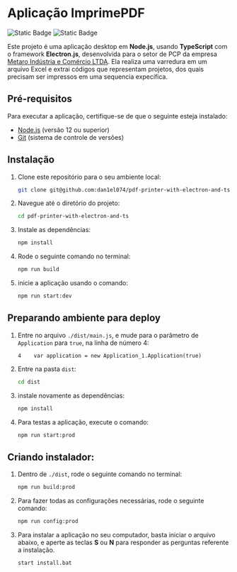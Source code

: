 # Aplicação ImprimePDF

![Static Badge](https://img.shields.io/badge/status-finished-green) ![Static Badge](https://img.shields.io/badge/release-v2.1.5-blue)

Este projeto é uma aplicação desktop em **Node.js**, usando **TypeScript** com o framework **Electron.js**, desenvolvida para o setor de PCP da empresa [Metaro Indústria e Comércio LTDA](https://www.metaro.com.br). Ela realiza uma varredura em um arquivo Excel e extrai códigos que representam projetos, dos quais precisam ser impressos em uma sequencia expecífica.

## Pré-requisitos

Para executar a aplicação, certifique-se de que o seguinte esteja instalado:

- [Node.js](https://nodejs.org/en/download/current) (versão 12 ou superior)
- [Git](https://git-scm.com/download/win) (sistema de controle de versões)

## Instalação

1. Clone este repositório para o seu ambiente local:

    ```bash
    git clone git@github.com:dan1el074/pdf-printer-with-electron-and-ts.git 
    ```

2. Navegue até o diretório do projeto:

    ```bash
    cd pdf-printer-with-electron-and-ts
    ```

3. Instale as dependências:

    ```bash
    npm install
    ```

4. Rode o seguinte comando no terminal:

    ```bash
    npm run build
    ```

5. inicie a aplicação usando o comando:

    ```bash
    npm run start:dev 
    ```

## Preparando ambiente para deploy

1. Entre no arquivo `./dist/main.js`, e mude para o parâmetro de `Application` para `true`, na linha de número 4:

    ```
    4    var application = new Application_1.Application(true) 
    ```

2. Entre na pasta `dist`:

    ```bash
    cd dist
    ```

3. instale novamente as dependências:

    ```bash
    npm install
    ```

4. Para testas a aplicação, execute o comando:

    ```bash
    npm run start:prod
    ```

## Criando instalador:

1. Dentro de `./dist`, rode o seguinte comando no terminal:

    ```bash
    npm run build:prod
    ```

2. Para fazer todas as configurações necessárias, rode o seguinte comando:
    ```bash
    npm run config:prod
    ``` 
3. Para instalar a aplicação no seu computador, basta iniciar o arquivo abaixo, e aperte as teclas **S** ou **N** para responder as perguntas referente a instalação.

    ```bash
    start install.bat
    ```
